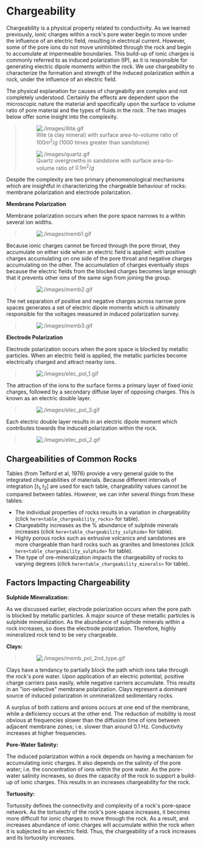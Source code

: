 # Chargeability

Chargeability is a physical property related to conductivity. As we
learned previously, ionic charges within a rock's pore water begin to
move under the influence of an electric field, resulting in electrical
current. However, some of the pore ions do not move uninhibited through
the rock and begin to accumulate at impermeable boundaries. This
build-up of ionic charges is commonly referred to as induced
polarization (IP), as it is responsible for generating electric dipole
moments within the rock. We use chargeability to characterize the
formation and strength of the induced polarization within a rock, under
the influence of an electric field.

The physical explanation for causes of chargeabilty are complex and not
completely understood. Certainly the effects are dependent upon the
microscopic nature the material and specifically upon the surface to
volume ratio of pore material and the types of fluids in the rock. The
two images below offer some insight into the complexity.

> <figure class="align-center">
> <img src="./images/illite.gif" alt="./images/illite.gif" />
> <figcaption>Illite (a clay mineral) with surface area-to-volume ratio of
> <span class="math inline">100<em>m</em><sup>2</sup>/<em>g</em></span>
> (1000 times greater than sandstone)</figcaption>
> </figure>
>
> <figure class="align-center">
> <img src="./images/quartz.gif" alt="./images/quartz.gif" />
> <figcaption>Quartz overgrowths in sandstone with surface area-to-volume
> ratio of <span
> class="math inline">0.1<em>m</em><sup>2</sup>/<em>g</em></span></figcaption>
> </figure>

Despite the complexity are two primary phenomenological mechanisms which
are insightful in characterizing the chargeable behaviour of rocks:
membrane polarization and electrode polarization.

**Membrane Polarization**

Membrane polarization occurs when the pore space narrows to a within
several ion widths.

> <figure class="align-center">
> <img src="./images/memb1.gif" alt="./images/memb1.gif" />
> </figure>

Because ionic charges cannot be forced through the pore throat, they
accumulate on either side when an electric field is applied; with
positive charges accumulating on one side of the pore throat and
negative charges accumulating on the other. The accumulation of charges
eventually stops because the electric fields from the blocked charges
becomes large enough that it prevents other ions of the same sign from
joining the group.

> <figure class="align-center">
> <img src="./images/memb2.gif" alt="./images/memb2.gif" />
> </figure>

The net separation of positive and negative charges across narrow pore
spaces generates a set of electric dipole moments which is ultimately
responsible for the voltages measured in induced polarization survey.

> <figure class="align-center">
> <img src="./images/memb3.gif" alt="./images/memb3.gif" />
> </figure>

**Electrode Polarization**

Electrode polarization occurs when the pore space is blocked by metallic
particles. When an electric field is applied, the metallic particles
become electrically charged and attract nearby ions.

> <figure class="align-center">
> <img src="./images/elec_pol_1.gif" alt="./images/elec_pol_1.gif" />
> </figure>

The attraction of the ions to the surface forms a primary layer of fixed
ionic charges, followed by a secondary diffuse layer of opposing
charges. This is known as an electric double layer.

> <figure class="align-center">
> <img src="./images/elec_pol_3.gif" alt="./images/elec_pol_3.gif" />
> </figure>

Each electric double layer results in an electric dipole moment which
contributes towards the induced polarization within the rock.

> <figure class="align-center">
> <img src="./images/elec_pol_2.gif" alt="./images/elec_pol_2.gif" />
> </figure>

## Chargeabilities of Common Rocks

Tables (from Telford et al, 1976) provide a very general guide to the
integrated chargeabilities of materials. Because different intervals of
integration \[*t*<sub>1</sub>, *t*<sub>2</sub>\] are used for each
table, chargeability values cannot be compared between tables. However,
we can infer several things from these tables:

-   The individual properties of rocks results in a variation in
    chargeability (click `here<table_chargeability_rocks>` for table).
-   Chargeability increases as the % abundance of sulphide minerals
    increases (click `here<table_chargeability_sulphide>` for table).
-   Highly porous rocks such as extrusive volcanics and sandstones are
    more chargeable than hard rocks such as granites and limestones
    (click `here<table_chargeability_sulphide>` for table).
-   The type of ore-mineralization impacts the chargeability of rocks to
    varying degrees (click `here<table_chargeability_minerals>` for
    table).

## Factors Impacting Chargeability

**Sulphide Mineralization:**

As we discussed earlier, electrode polarization occurs when the pore
path is blocked by metallic particles. A major source of these metallic
particles is sulphide mineralization. As the abundance of sulphide
minerals within a rock increases, so does the electrode polarization.
Therefore, highly mineralized rock tend to be very chargeable.

**Clays:**

> <figure class="align-right">
> <img src="./images/memb_pol_2nd_type.gif"
> alt="./images/memb_pol_2nd_type.gif" />
> </figure>

Clays have a tendancy to partially block the path which ions take
through the rock's pore water. Upon application of an electric
potential, positive charge carriers pass easily, while negative carriers
accumulate. This results in an "ion-selective" membrane polarization.
Clays represent a dominant source of induced polarization in
unmineralized sedimentary rocks.

A surplus of both cations and anions occurs at one end of the membrane,
while a deficiency occurs at the other end. The reduction of mobility is
most obvious at frequencies slower than the diffusion time of ions
between adjacent membrane zones; i.e. slower than around 0.1 Hz.
Conductivity increases at higher frequencies.

**Pore-Water Salinity:**

The induced polarization within a rock depends on having a mechanism for
accumulating ionic charges. It also depends on the salinity of the pore
water; i.e. the concentration of ions within the pore water. As the
pore-water salinity increases, so does the capacity of the rock to
support a build-up of ionic charges. This results in an increases
chargeability for the rock.

**Tortuosity:**

Tortuosity defines the connectivity and complexity of a rock's
pore-space network. As the tortuosity of the rock's pore-space
increases, it becomes more difficult for ionic charges to move through
the rock. As a result, and increases abundance of ionic charges will
accumulate within the rock when it is subjected to an electric field.
Thus, the chargeability of a rock increases and its tortuosity
increases.
